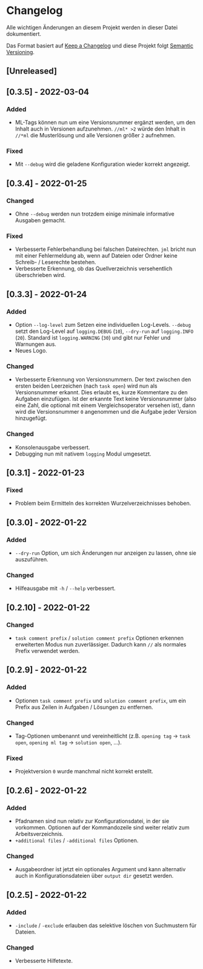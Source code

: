 # Changelog
Alle wichtigen Änderungen an diesem Projekt werden in dieser Datei dokumentiert.

Das Format basiert auf [Keep a Changelog](https://keepachangelog.com/de/1.0.0/)
und diese Projekt folgt [Semantic Versioning](https://semver.org/spec/v2.0.0.html).

## [Unreleased]

## [0.3.5] - 2022-03-04
### Added
- ML-Tags können nun um eine Versionsnummer ergänzt werden, um den Inhalt auch in Versionen aufzunehmen. `//ml* >2` würde den Inhalt in `//*ml` die Musterlösung und alle Versionen größer `2` aufnehmen.

### Fixed
- Mit `--debug` wird die geladene Konfiguration wieder korrekt angezeigt.

## [0.3.4] - 2022-01-25
### Changed
- Ohne `--debug` werden nun trotzdem einige minimale informative Ausgaben gemacht.

### Fixed
- Verbesserte Fehlerbehandlung bei falschen Dateirechten. `jml` bricht nun mit einer Fehlermeldung ab, wenn auf Dateien oder Ordner keine Schreib- / Leserechte bestehen.
- Verbesserte Erkennung, ob das Quellverzeichnis versehentlich überschrieben wird.

## [0.3.3] - 2022-01-24
### Added
- Option `--log-level` zum Setzen eine individuellen Log-Levels. `--debug` setzt den Log-Level auf `logging.DEBUG` (`10`), `--dry-run` auf `logging.INFO` (`20`). Standard ist `logging.WARNING` (`30`) und gibt nur Fehler und Warnungen aus.
- Neues Logo.

### Changed
- Verbesserte Erkennung von Versionsnummern. Der text zwischen den ersten beiden Leerzeichen (nach `task open`) wird nun als Versionsnummer erkannt. Dies erlaubt es, kurze Kommentare zu den Aufgaben einzufügen. Ist der erkannte Text keine Versionsnummer (also eine Zahl, die optional mit einem Vergleichsoperator versehen ist), dann wird die Versionsnummer `0` angenommen und die Aufgabe jeder Version hinzugefügt.

### Changed
- Konsolenausgabe verbessert.
- Debugging nun mit nativem `logging` Modul umgesetzt.

## [0.3.1] - 2022-01-23
### Fixed
- Problem beim Ermitteln des korrekten Wurzelverzeichnisses behoben.

## [0.3.0] - 2022-01-22
### Added
- `--dry-run` Option, um sich Änderungen nur anzeigen zu lassen, ohne sie auszuführen.

### Changed
- Hilfeausgabe mit `-h` / `--help` verbessert.

## [0.2.10] - 2022-01-22
### Changed
- `task comment prefix` / `solution comment prefix` Optionen erkennen erweiterten Modus nun zuverlässiger. Dadurch kann `//` als normales Prefix verwendet werden.

## [0.2.9] - 2022-01-22
### Added
- Optionen `task comment prefix` und `solution comment prefix`, um ein Prefix aus Zeilen in Aufgaben / Lösungen zu entfernen.

### Changed
- Tag-Optionen umbenannt und vereinheitlicht (z.B. `opening tag` -> `task open`, `opening ml tag` -> `solution open`, ...).

### Fixed
- Projektversion `0` wurde manchmal nicht korrekt erstellt.

## [0.2.6] - 2022-01-22
### Added
- Pfadnamen sind nun relativ zur Konfigurationsdatei, in der sie vorkommen. Optionen auf der Kommandozeile sind weiter relativ zum Arbeitsverzeichnis.
- `+additional files` / `-additional files` Optionen.

### Changed
- Ausgabeordner ist jetzt ein optionales Argument und kann alternativ auch in Konfigurationsdateien über `output dir` gesetzt werden.

## [0.2.5] - 2022-01-22
### Added
- `-include` / `-exclude` erlauben das selektive löschen von Suchmustern für Dateien.

### Changed
- Verbesserte Hilfetexte.

